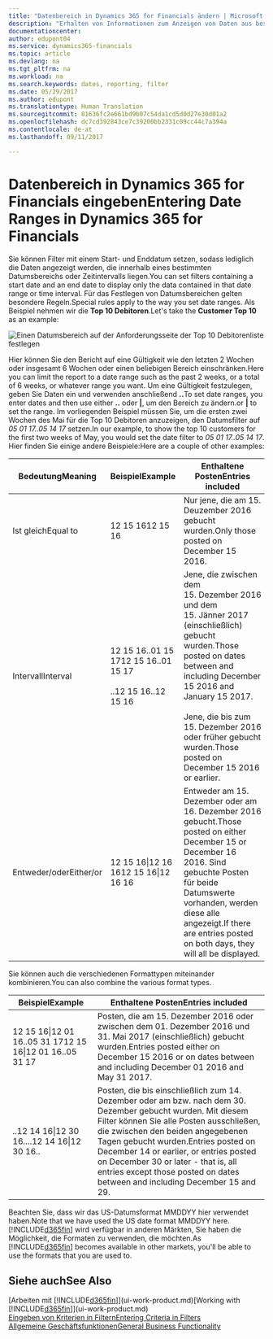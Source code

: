 ```yaml
---
title: "Datenbereich in Dynamics 365 for Financials ändern | Microsoft Docs"
description: "Erhalten von Informationen zum Anzeigen von Daten aus bestimmten Zeiträumen mithilfe von Dynamics 365 for Financials."
documentationcenter: 
author: edupont04
ms.service: dynamics365-financials
ms.topic: article
ms.devlang: na
ms.tgt_pltfrm: na
ms.workload: na
ms.search.keywords: dates, reporting, filter
ms.date: 05/29/2017
ms.author: edupont
ms.translationtype: Human Translation
ms.sourcegitcommit: 81636fc2e661bd9b07c54da1cd5d0d27e30d01a2
ms.openlocfilehash: dc7cd392843ce7c39200bb2331c09cc44c7a394a
ms.contentlocale: de-at
ms.lasthandoff: 09/11/2017

---
```

# <a name="entering-date-ranges-in-dynamics-365-for-financials"></a><span data-ttu-id="0ef63-103">Datenbereich in Dynamics 365 for Financials eingeben</span><span class="sxs-lookup"><span data-stu-id="0ef63-103">Entering Date Ranges in Dynamics 365 for Financials</span></span>
<span data-ttu-id="0ef63-104">Sie können Filter mit einem Start- und Enddatum setzen, sodass lediglich die Daten angezeigt werden, die innerhalb eines bestimmten Datumsbereichs oder Zeitintervalls liegen.</span><span class="sxs-lookup"><span data-stu-id="0ef63-104">You can set filters containing a start date and an end date to display only the data contained in that date range or time interval.</span></span> <span data-ttu-id="0ef63-105">Für das Festlegen von Datumsbereichen gelten besondere Regeln.</span><span class="sxs-lookup"><span data-stu-id="0ef63-105">Special rules apply to the way you set date ranges.</span></span> <span data-ttu-id="0ef63-106">Als Beispiel nehmen wir die **Top 10 Debitoren**.</span><span class="sxs-lookup"><span data-stu-id="0ef63-106">Let's take the **Customer Top 10** as an example:</span></span>

![Einen Datumsbereich auf der Anforderungsseite der Top 10 Debitorenliste festlegen](./media/ui-enter-date-ranges/customer-top10-list.png)

<span data-ttu-id="0ef63-108">Hier können Sie den Bericht auf eine Gültigkeit wie den letzten 2 Wochen oder insgesamt 6 Wochen oder einen beliebigen Bereich einschränken.</span><span class="sxs-lookup"><span data-stu-id="0ef63-108">Here you can limit the report to a date range such as the past 2 weeks, or a total of 6 weeks, or whatever range you want.</span></span> <span data-ttu-id="0ef63-109">Um eine Gültigkeit festzulegen, geben Sie Daten ein und verwenden anschließend **..**</span><span class="sxs-lookup"><span data-stu-id="0ef63-109">To set date ranges, you enter dates and then use either **..**</span></span> <span data-ttu-id="0ef63-110">oder **|**, um den Bereich zu ändern.</span><span class="sxs-lookup"><span data-stu-id="0ef63-110">or **|** to set the range.</span></span> <span data-ttu-id="0ef63-111">Im vorliegenden Beispiel müssen Sie, um die ersten zwei Wochen des Mai für die Top 10 Debitoren anzuzeigen, den Datumsfilter auf *05 01 17..05 14 17* setzen.</span><span class="sxs-lookup"><span data-stu-id="0ef63-111">In our example, to show the top 10 customers for the first two weeks of May, you would set the date filter to *05 01 17..05 14 17*.</span></span>
<span data-ttu-id="0ef63-112">Hier finden Sie einige andere Beispiele:</span><span class="sxs-lookup"><span data-stu-id="0ef63-112">Here are a couple of other examples:</span></span>

| <span data-ttu-id="0ef63-113">Bedeutung</span><span class="sxs-lookup"><span data-stu-id="0ef63-113">Meaning</span></span> | <span data-ttu-id="0ef63-114">Beispiel</span><span class="sxs-lookup"><span data-stu-id="0ef63-114">Example</span></span> | <span data-ttu-id="0ef63-115">Enthaltene Posten</span><span class="sxs-lookup"><span data-stu-id="0ef63-115">Entries included</span></span> |
|---|---|---|
|<span data-ttu-id="0ef63-116">Ist gleich</span><span class="sxs-lookup"><span data-stu-id="0ef63-116">Equal to</span></span>| <span data-ttu-id="0ef63-117">12 15 16</span><span class="sxs-lookup"><span data-stu-id="0ef63-117">12 15 16</span></span> |<span data-ttu-id="0ef63-118">Nur jene, die am 15. Deuzember 2016 gebucht wurden.</span><span class="sxs-lookup"><span data-stu-id="0ef63-118">Only those posted on December 15 2016.</span></span>|
|<span data-ttu-id="0ef63-119">Intervall</span><span class="sxs-lookup"><span data-stu-id="0ef63-119">Interval</span></span>| <span data-ttu-id="0ef63-120">12 15 16..01 15 17</span><span class="sxs-lookup"><span data-stu-id="0ef63-120">12 15 16..01 15 17</span></span><br /><br /><span data-ttu-id="0ef63-121">..12 15 16</span><span class="sxs-lookup"><span data-stu-id="0ef63-121">..12 15 16</span></span>|<span data-ttu-id="0ef63-122">Jene, die zwischen dem 15. Dezember 2016 und dem 15. Jänner 2017 (einschließlich) gebucht wurden.</span><span class="sxs-lookup"><span data-stu-id="0ef63-122">Those posted on dates between and including December 15 2016 and January 15 2017.</span></span><br /><br /><span data-ttu-id="0ef63-123">Jene, die bis zum 15. Dezember 2016 oder früher gebucht wurden.</span><span class="sxs-lookup"><span data-stu-id="0ef63-123">Those posted on December 15 2016 or earlier.</span></span>|
|<span data-ttu-id="0ef63-124">Entweder/oder</span><span class="sxs-lookup"><span data-stu-id="0ef63-124">Either/or</span></span>|<span data-ttu-id="0ef63-125">12 15 16&#124;12 16 16</span><span class="sxs-lookup"><span data-stu-id="0ef63-125">12 15 16&#124;12 16 16</span></span>|<span data-ttu-id="0ef63-126">Entweder am 15. Dezember oder am 16. Dezember 2016 gebucht.</span><span class="sxs-lookup"><span data-stu-id="0ef63-126">Those posted on either December 15 or December 16 2016.</span></span> <span data-ttu-id="0ef63-127">Sind gebuchte Posten für beide Datumswerte vorhanden, werden diese alle angezeigt.</span><span class="sxs-lookup"><span data-stu-id="0ef63-127">If there are entries posted on both days, they will all be displayed.</span></span>|

<span data-ttu-id="0ef63-128">Sie können auch die verschiedenen Formattypen miteinander kombinieren.</span><span class="sxs-lookup"><span data-stu-id="0ef63-128">You can also combine the various format types.</span></span>

| <span data-ttu-id="0ef63-129">Beispiel</span><span class="sxs-lookup"><span data-stu-id="0ef63-129">Example</span></span> | <span data-ttu-id="0ef63-130">Enthaltene Posten</span><span class="sxs-lookup"><span data-stu-id="0ef63-130">Entries included</span></span> |
|---|---|
|<span data-ttu-id="0ef63-131">12 15 16&#124;12 01 16..05 31 17</span><span class="sxs-lookup"><span data-stu-id="0ef63-131">12 15 16&#124;12 01 16..05 31 17</span></span> | <span data-ttu-id="0ef63-132">Posten, die am 15. Dezember 2016 oder zwischen dem 01. Dezember 2016 und 31. Mai 2017 (einschließlich) gebucht wurden.</span><span class="sxs-lookup"><span data-stu-id="0ef63-132">Entries posted either on December 15 2016 or on dates between and including December 01 2016 and May 31 2017.</span></span> |
|<span data-ttu-id="0ef63-133">..12 14 16&#124;12 30 16..</span><span class="sxs-lookup"><span data-stu-id="0ef63-133">..12 14 16&#124;12 30 16..</span></span> | <span data-ttu-id="0ef63-134">Posten, die bis einschließlich zum 14. Dezember oder am bzw. nach dem 30. Dezember gebucht wurden. Mit diesem Filter können Sie alle Posten ausschließen, die zwischen den beiden angegebenen Tagen gebucht wurden.</span><span class="sxs-lookup"><span data-stu-id="0ef63-134">Entries posted on December 14 or earlier, or entries posted on December 30 or later - that is, all entries except those posted on dates between and including December 15 and 29.</span></span> |

<span data-ttu-id="0ef63-135">Beachten Sie, dass wir das US-Datumsformat MMDDYY hier verwendet haben.</span><span class="sxs-lookup"><span data-stu-id="0ef63-135">Note that we have used the US date format MMDDYY here.</span></span> <span data-ttu-id="0ef63-136">[!INCLUDE[d365fin](includes/d365fin_md.md)] wird verfügbar in anderen Märkten, Sie haben die Möglichkeit, die Formaten zu verwenden, die möchten.</span><span class="sxs-lookup"><span data-stu-id="0ef63-136">As [!INCLUDE[d365fin](includes/d365fin_md.md)] becomes available in other markets, you'll be able to use the formats that you are used to.</span></span>

## <a name="see-also"></a><span data-ttu-id="0ef63-137">Siehe auch</span><span class="sxs-lookup"><span data-stu-id="0ef63-137">See Also</span></span>
<span data-ttu-id="0ef63-138">[Arbeiten mit [!INCLUDE[d365fin](includes/d365fin_long_md.md)]](ui-work-product.md)</span><span class="sxs-lookup"><span data-stu-id="0ef63-138">[Working with [!INCLUDE[d365fin](includes/d365fin_long_md.md)]](ui-work-product.md)</span></span>  
[<span data-ttu-id="0ef63-139">Eingeben von Kriterien in Filtern</span><span class="sxs-lookup"><span data-stu-id="0ef63-139">Entering Criteria in Filters </span></span>](ui-enter-criteria-filters.md)  
[<span data-ttu-id="0ef63-140">Allgemeine Geschäftsfunktionen</span><span class="sxs-lookup"><span data-stu-id="0ef63-140">General Business Functionality</span></span>](ui-across-business-areas.md)

